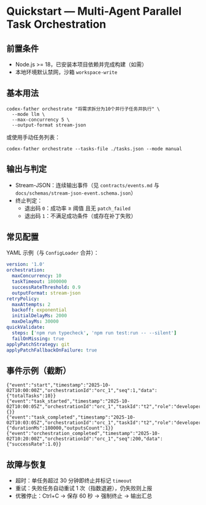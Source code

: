 # Quickstart — Multi-Agent Parallel Task Orchestration

## 前置条件

- Node.js >= 18，已安装本项目依赖并完成构建（如需）
- 本地环境默认禁网，沙箱 `workspace-write`

## 基本用法

```
codex-father orchestrate "将需求拆分为10个并行子任务并执行" \
  --mode llm \
  --max-concurrency 5 \
  --output-format stream-json
```

或使用手动任务列表：

```
codex-father orchestrate --tasks-file ./tasks.json --mode manual
```

## 输出与判定

- Stream-JSON：连续输出事件（见 `contracts/events.md` 与
  `docs/schemas/stream-json-event.schema.json`）
- 终止判定：
  - 退出码 `0`：成功率 ≥ 阈值 且无 `patch_failed`
  - 退出码 `1`：不满足成功条件（或存在补丁失败）

## 常见配置

YAML 示例（与 `ConfigLoader` 合并）：

```yaml
version: '1.0'
orchestration:
  maxConcurrency: 10
  taskTimeout: 1800000
  successRateThreshold: 0.9
  outputFormat: stream-json
retryPolicy:
  maxAttempts: 2
  backoff: exponential
  initialDelayMs: 2000
  maxDelayMs: 30000
quickValidate:
  steps: ['npm run typecheck', 'npm run test:run -- --silent']
  failOnMissing: true
applyPatchStrategy: git
applyPatchFallbackOnFailure: true
```

## 事件示例（截断）

```
{"event":"start","timestamp":"2025-10-02T10:00:00Z","orchestrationId":"orc_1","seq":1,"data":{"totalTasks":10}}
{"event":"task_started","timestamp":"2025-10-02T10:00:05Z","orchestrationId":"orc_1","taskId":"t2","role":"developer","agentId":"agent_3","seq":12,"data":{}}
{"event":"task_completed","timestamp":"2025-10-02T10:03:05Z","orchestrationId":"orc_1","taskId":"t2","role":"developer","seq":48,"data":{"durationMs":180000,"outputsCount":1}}
{"event":"orchestration_completed","timestamp":"2025-10-02T10:20:00Z","orchestrationId":"orc_1","seq":200,"data":{"successRate":1.0}}
```

## 故障与恢复

- 超时：单任务超过 30 分钟即终止并标记 `timeout`
- 重试：失败任务自动重试 1 次（指数退避），仍失败则上报
- 优雅停止：Ctrl+C → 保存 60 秒 → 强制终止 → 输出汇总
